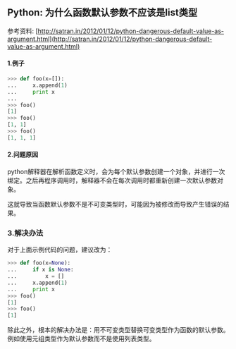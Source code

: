 ## Python: 为什么函数默认参数不应该是list类型

参考资料: [http://satran.in/2012/01/12/python-dangerous-default-value-as-argument.html](http://satran.in/2012/01/12/python-dangerous-default-value-as-argument.html)

#### 1.例子

```python
>>> def foo(x=[]):
...     x.append(1)
...     print x
... 
>>> foo()
[1]
>>> foo()
[1, 1]
>>> foo()
[1, 1, 1]
```

#### 2.问题原因

python解释器在解析函数定义时，会为每个默认参数创建一个对象，并进行一次绑定。之后再程序调用时，解释器不会在每次调用时都重新创建一次默认参数对象。

这就导致当函数默认参数不是不可变类型时，可能因为被修改而导致产生错误的结果。


### 3.解决办法

对于上面示例代码的问题，建议改为：

```python
>>> def foo(x=None):
...     if x is None:
...         x = []
...     x.append(1)
...     print x
>>> foo()
[1]
>>> foo()
[1]
```

除此之外，根本的解决办法是：用不可变类型替换可变类型作为函数的默认参数。例如使用元组类型作为默认参数而不是使用列表类型。
